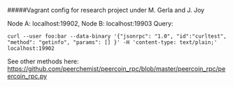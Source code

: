 #####Vagrant config for research project under M. Gerla and J. Joy

Node A: localhost:19902, Node B: localhost:19903
Query:
```
curl --user foo:bar --data-binary '{"jsonrpc": "1.0", "id":"curltest", "method": "getinfo", "params": [] }' -H 'content-type: text/plain;' localhost:19902
```

See other methods here: https://github.com/peerchemist/peercoin_rpc/blob/master/peercoin_rpc/peercoin_rpc.py
